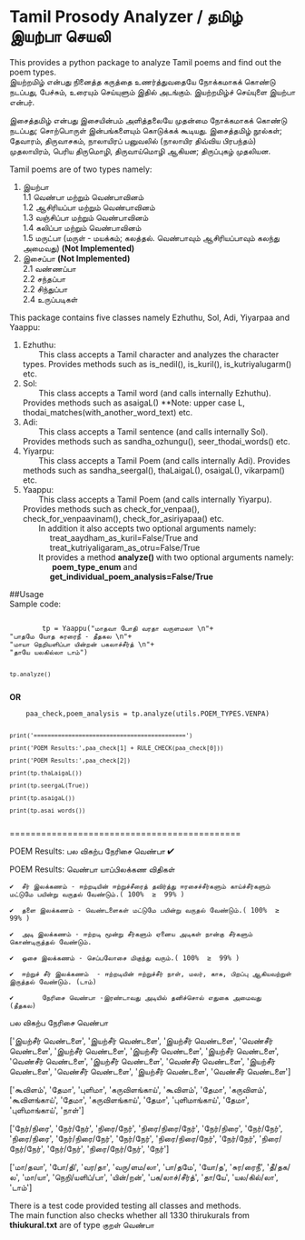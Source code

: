 # Tamil Prosody Analyzer / தமிழ் இயற்பா செயலி
This provides a python package to analyze Tamil poems and find out the poem types.  
இயற்றமிழ் என்பது நினைத்த கருத்தை உணர்த்துவதையே நோக்கமாகக் கொண்டு நடப்பது, பேச்சும், உரையும் செய்யுளும் இதில் அடங்கும். இயற்றமிழ்ச் செய்யுளை இயற்பா என்பர்.

இசைத்தமிழ் என்பது இசையின்பம் அளித்தலையே முதன்மை நோக்கமாகக் கொண்டு நடப்பது; சொற்பொருள் இன்பங்களையும் கொடுக்கக் கூடியது. இசைத்தமிழ் நூல்கள்; தேவாரம், திருவாசகம், நாலாயிரப் பனுவலில் (நாலாயிர திவ்விய பிரபந்தம்) முதலாயிரம், பெரிய திருமொழி, திருவாய்மொழி ஆகியன; திருப்புகழ் முதலியன.

Tamil poems are of two types namely:

1. இயற்பா  
1.1 வெண்பா மற்றும் வெண்பாவினம்  
1.2 ஆசிரியப்பா மற்றும் வெண்பாவினம்  
1.3 வஞ்சிப்பா மற்றும் வெண்பாவினம்  
1.4 கலிப்பா மற்றும் வெண்பாவினம்  
1.5 மருட்பா (மருள் - மயக்கம்; கலத்தல். வெண்பாவும் ஆசிரியப்பாவும் கலந்து அமைவது) <b>(Not Implemented)</b>  
2. இசைப்பா <b>(Not Implemented)</b>  
2.1 வண்ணப்பா  
2.2 சந்தப்பா  
2.2 சிந்துப்பா  
2.4 உருப்படிகள்  

This package contains five classes namely Ezhuthu, Sol, Adi, Yiyarpaa and Yaappu:
1. Ezhuthu:  
&nbsp;&nbsp;&nbsp;&nbsp;&nbsp;&nbsp; This class accepts a Tamil character and analyzes the character types. Provides methods such as is\_nedil(), is\_kuril(), is\_kutriyalugarm() etc.  
2. Sol:  
&nbsp;&nbsp;&nbsp;&nbsp;&nbsp;&nbsp; This class accepts a Tamil word (and calls internally Ezhuthu). Provides methods such as asaigaL() **Note: upper case L, thodai\_matches(with\_another\_word\_text) etc.  
3. Adi:  
&nbsp;&nbsp;&nbsp;&nbsp;&nbsp;&nbsp; This class accepts a Tamil sentence (and calls internally Sol). Provides methods such as sandha\_ozhungu(), seer\_thodai\_words() etc.  
4. Yiyarpu:  
&nbsp;&nbsp;&nbsp;&nbsp;&nbsp;&nbsp; This class accepts a Tamil Poem (and calls internally Adi). Provides methods such as sandha\_seergal(), thaLaigaL(), osaigaL(), vikarpam() etc.  
5. Yaappu:  
&nbsp;&nbsp;&nbsp;&nbsp;&nbsp;&nbsp; This class accepts a Tamil Poem (and calls internally Yiyarpu). Provides methods such as check\_for\_venpaa(), check\_for\_venpaavinam(), check\_for\_asiriyapaa() etc.  
&nbsp;&nbsp;&nbsp;&nbsp;&nbsp;&nbsp; In addition it also accepts two optional arguments namely:  
&nbsp;&nbsp;&nbsp;&nbsp;&nbsp;&nbsp;&nbsp;&nbsp;&nbsp;&nbsp;&nbsp;&nbsp;treat\_aaydham\_as\_kuril=False/True and   
&nbsp;&nbsp;&nbsp;&nbsp;&nbsp;&nbsp;&nbsp;&nbsp;&nbsp;&nbsp;&nbsp;&nbsp;treat\_kutriyaligaram\_as\_otru=False/True    
&nbsp;&nbsp;&nbsp;&nbsp;&nbsp;&nbsp; It provides a method <b> analyze() </b> with two optional arguments namely:   
&nbsp;&nbsp;&nbsp;&nbsp;&nbsp;&nbsp;&nbsp;&nbsp;&nbsp;&nbsp;&nbsp;&nbsp; <b>poem\_type\_enum</b> and   
&nbsp;&nbsp;&nbsp;&nbsp;&nbsp;&nbsp;&nbsp;&nbsp;&nbsp;&nbsp;&nbsp;&nbsp;<b>get\_individual\_poem\_analysis=False/True</b>    

##Usage  
Sample code:  

<code>
        tp = Yaappu("மாதவா போதி வரதா வருளமலா \n"+
"பாதமே யோத சுரரைநீ - தீதகல \n"+
"மாயா நெறியளிப்பா யின்றன் பகலாச்சீர்த் \n"+
"தாயே யலகில்லா டாம்")

	
	tp.analyze()  
</code>
	<b> OR </b>  <br>
<code>  	
    paa_check,poem_analysis = tp.analyze(utils.POEM_TYPES.VENPA)
	
    print('============================================')

    print('POEM Results:',paa_check[1] + RULE_CHECK(paa_check[0]))
    
    print('POEM Results:',paa_check[2])
    
    print(tp.thaLaigaL())
    
    print(tp.seergaL(True))
    
    print(tp.asaigaL())
    
    print(tp.asai_words())
    
</code>
	============================================
	
POEM Results: பல விகற்ப நேரிசை வெண்பா	✔  

POEM Results: வெண்பா யாப்பிலக்கண விதிகள்

	✔  சீர் இலக்கணம் - ஈற்றடியின் ஈற்றுச்சீரைத் தவிர்த்து ஈரசைச்சீர்களும் காய்ச்சீர்களும் மட்டுமே பயின்று வருதல் வேண்டும்.( 100%  ≥  99% )
	
	✔  தளை இலக்கணம் - வெண்டளைகள் மட்டுமே பயின்று வருதல் வேண்டும்.( 100%  ≥  99% )
	
	✔  அடி இலக்கணம் - ஈற்றடி மூன்று சீர்களும் ஏனைய அடிகள் நான்கு சீர்களும் கொண்டிருத்தல் வேண்டும்.
	
	✔  ஓசை இலக்கணம் - செப்பலோசை மிகுந்து வரும்.( 100%  ≥  99% )
	
	✔  ஈற்றுச் சீர் இலக்கணம்  - ஈற்றடியின் ஈற்றுச்சீர் நாள், மலர், காசு, பிறப்பு ஆகியவற்றுள் இருத்தல் வேண்டும். (டாம்)
	
	✔  		நேரிசை வெண்பா -இரண்டாவது அடியில் தனிச்சொல் எதுகை அமைவது  (தீதகல)

பல விகற்ப நேரிசை வெண்பா

['இயற்சீர் வெண்டளை', 'இயற்சீர் வெண்டளை', 'இயற்சீர் வெண்டளை', 'வெண்சீர் வெண்டளை', 'இயற்சீர் வெண்டளை', 'இயற்சீர் வெண்டளை', 'இயற்சீர் வெண்டளை', 'வெண்சீர் வெண்டளை', 'இயற்சீர் வெண்டளை', 'வெண்சீர் வெண்டளை', 'இயற்சீர் வெண்டளை', 'வெண்சீர் வெண்டளை', 'இயற்சீர் வெண்டளை', 'வெண்சீர் வெண்டளை']

['கூவிளம்', 'தேமா', 'புளிமா', 'கருவிளங்காய்', 'கூவிளம்', 'தேமா', 'கருவிளம்', 'கூவிளங்காய்', 'தேமா', 'கருவிளங்காய்', 'தேமா', 'புளிமாங்காய்', 'தேமா', 'புளிமாங்காய்', 'நாள்']

['நேர்/நிரை', 'நேர்/நேர்', 'நிரை/நேர்', 'நிரை/நிரை/நேர்', 'நேர்/நிரை', 'நேர்/நேர்', 'நிரை/நிரை', 'நேர்/நிரை/நேர்', 'நேர்/நேர்', 'நிரை/நிரை/நேர்', 'நேர்/நேர்', 'நிரை/நேர்/நேர்', 'நேர்/நேர்', 'நிரை/நேர்/நேர்', 'நேர்']

['மா/தவா', 'போ/தி', 'வர/தா', 'வரு/ளம/லா', 'பா/தமே', 'யோ/த', 'சுர/ரைநீ', 'தீ/தக/ல', 'மா/யா', 'நெறி/யளிப்/பா', 'யின்/றன்', 'பக/லாச்/சீர்த்', 'தா/யே', 'யல/கில்/லா', 'டாம்']

There is a test code provided testing all classes and methods.  
The main function also checks whether all 1330 thirukurals  from <b>thiukural.txt</b> are of type குறள் வெண்பா  







